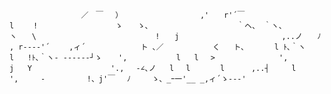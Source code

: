 `                 ／　￣　 ）  
　　　　　　　　 ,'　　r'´￣   
　　　　　　　　 l　　 !  
　　　　　　　　 ゝ　　ゝ、  
　　　　　　　　　 ｀ヘ、 ｀ヽ、  
　 　　　　　　 　　　　 　ヽ　　\  
　　　　　　　　　　 　　　 !　　j  
　　　　　　　　　　　　,..ノ　　ﾉ  
　　　　　　　　　, r----'´　　 ,ィ´  
　　　　　 ト ､／　　　　　　 く  
ト､　　　　l ﾄ､｀ヽ　　　　　　　l  
!ﾄ､｀ヽ- ------┘ゝ 　 ',　　　　　　 l  
l　 >　　　　　　　　 ',　　　　　j  
Y　　　　　　　　　　 '.,　 -∠､ノ  
l　 l　　　　l　　　 ,..┤　　　l  
',　　　-　　　　　 !、j'￣　 ﾉ  
　ゝ、_ｰ一'__ _,ィ´ゝ---' `  
  
